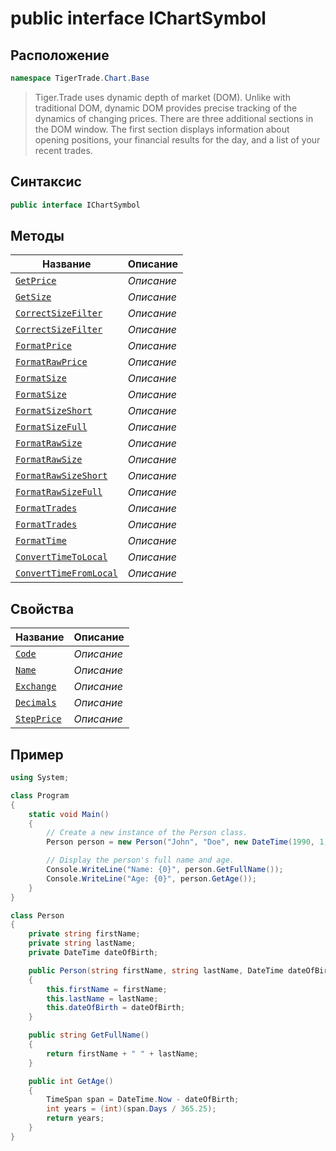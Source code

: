 
# public interface IChartSymbol
## Расположение
```csharp
namespace TigerTrade.Chart.Base
```



> Tiger.Trade uses dynamic depth of market (DOM). Unlike with traditional DOM, dynamic DOM provides precise tracking of the dynamics of changing prices. There are three additional sections in the DOM window. The first section displays information about opening positions, your financial results for the day, and a list of your recent trades.

## Синтаксис
```csharp
public interface IChartSymbol
```


## Методы
| Название | Описание |
| --- | --- |
| [`GetPrice`](./IChartSymbol.cs/metody/GetPrice.md) | *Описание* |
| [`GetSize`](./IChartSymbol.cs/metody/GetSize.md) | *Описание* |
| [`CorrectSizeFilter`](./IChartSymbol.cs/metody/CorrectSizeFilter.md) | *Описание* |
| [`CorrectSizeFilter`](./IChartSymbol.cs/metody/CorrectSizeFilter.md) | *Описание* |
| [`FormatPrice`](./IChartSymbol.cs/metody/FormatPrice.md) | *Описание* |
| [`FormatRawPrice`](./IChartSymbol.cs/metody/FormatRawPrice.md) | *Описание* |
| [`FormatSize`](./IChartSymbol.cs/metody/FormatSize.md) | *Описание* |
| [`FormatSize`](./IChartSymbol.cs/metody/FormatSize.md) | *Описание* |
| [`FormatSizeShort`](./IChartSymbol.cs/metody/FormatSizeShort.md) | *Описание* |
| [`FormatSizeFull`](./IChartSymbol.cs/metody/FormatSizeFull.md) | *Описание* |
| [`FormatRawSize`](./IChartSymbol.cs/metody/FormatRawSize.md) | *Описание* |
| [`FormatRawSize`](./IChartSymbol.cs/metody/FormatRawSize.md) | *Описание* |
| [`FormatRawSizeShort`](./IChartSymbol.cs/metody/FormatRawSizeShort.md) | *Описание* |
| [`FormatRawSizeFull`](./IChartSymbol.cs/metody/FormatRawSizeFull.md) | *Описание* |
| [`FormatTrades`](./IChartSymbol.cs/metody/FormatTrades.md) | *Описание* |
| [`FormatTrades`](./IChartSymbol.cs/metody/FormatTrades.md) | *Описание* |
| [`FormatTime`](./IChartSymbol.cs/metody/FormatTime.md) | *Описание* |
| [`ConvertTimeToLocal`](./IChartSymbol.cs/metody/ConvertTimeToLocal.md) | *Описание* |
| [`ConvertTimeFromLocal`](./IChartSymbol.cs/metody/ConvertTimeFromLocal.md) | *Описание* |

## Свойства
| Название | Описание |
| --- | --- |
| [`Code`](./IChartSymbol.cs/svoistva/Code.md) | *Описание* |
| [`Name`](./IChartSymbol.cs/svoistva/Name.md) | *Описание* |
| [`Exchange`](./IChartSymbol.cs/svoistva/Exchange.md) | *Описание* |
| [`Decimals`](./IChartSymbol.cs/svoistva/Decimals.md) | *Описание* |
| [`StepPrice`](./IChartSymbol.cs/svoistva/StepPrice.md) | *Описание* |


## Пример
```csharp
using System;

class Program
{
    static void Main()
    {
        // Create a new instance of the Person class.
        Person person = new Person("John", "Doe", new DateTime(1990, 1, 1));

        // Display the person's full name and age.
        Console.WriteLine("Name: {0}", person.GetFullName());
        Console.WriteLine("Age: {0}", person.GetAge());
    }
}

class Person
{
    private string firstName;
    private string lastName;
    private DateTime dateOfBirth;

    public Person(string firstName, string lastName, DateTime dateOfBirth)
    {
        this.firstName = firstName;
        this.lastName = lastName;
        this.dateOfBirth = dateOfBirth;
    }

    public string GetFullName()
    {
        return firstName + " " + lastName;
    }

    public int GetAge()
    {
        TimeSpan span = DateTime.Now - dateOfBirth;
        int years = (int)(span.Days / 365.25);
        return years;
    }
}
```

